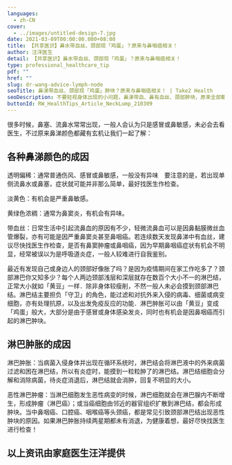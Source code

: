 ```yaml
---
languages:
  - zh-CN
cover:
  - ../images/untitled-design-7.jpg
date: 2021-03-09T00:00:00.000+08:00
title: 【共享医识】鼻水带血丝、颈部现「鸡蛋」？原来与鼻咽癌相关！
author: 汪洋医生
detail: 【共享医识】鼻水带血丝、颈部现「鸡蛋」？原来与鼻咽癌相关！
type: professional_healthcare_tip
pdf: ""
href: ""
slug: dr-wang-advice-lymph-node
seoTitle: 鼻涕带血丝、颈部现「鸡蛋」肿块？原来与鼻咽癌相关！ | Take2 Health
seoDescription: 不要轻视身体出现的小问题，鼻涕带血、鼻有血丝、颈部肿块，原来全部都与鼻咽癌有关。点击进入Take2 Health 了解更多鼻咽癌症状。
buttonId: RW_HealthTips_Article_NeckLump_210309
---
```

很多时候，鼻塞、流鼻水常常出现，一般人会认为只是感冒或鼻敏感，未必会去看医生，不过原来鼻涕颜色都藏有玄机让我们一起了解：

## 各种鼻涕颜色的成因

透明偏稀：通常普通伤风、感冒或鼻敏感，一般没有异味　要注意的是，若出现单侧流鼻水或鼻塞，症状就可能并非那么简单，最好找医生作检查。

淡黄色：有机会是严重鼻敏感。

黄绿色浓稠：通常为鼻窦炎，有机会有异味。

带血丝：日常生活中引起流鼻血的原因有不少，轻微流鼻血可以是因鼻黏膜微丝血管爆裂，亦有可能是因严重鼻窦炎甚至鼻咽癌。若连续数天发现鼻涕中有血丝，建议尽快找医生作检查，是否有鼻窦肿瘤或鼻咽癌，因为早期鼻咽癌症状有机会不明显，经常被误以为是呼吸道炎症，一般人较难进行自我鉴别。

最近有发现自己或身边人的颈部好像胀了吗？是因为疫情期间在家工作吃多了？颈部淋巴你又知多少？每个人两边颈部浅层和深层就存在数百个大小不一的淋巴结，正常大小就如「黄豆」一样．除非身体较瘦削，不然一般人未必会摸到颈部淋巴结。淋巴结主要担负「守卫」的角色，能过滤和对抗外来入侵的病毒、细菌或病变细胞，亦有处理抗原，以及出发免疫反应的功能．淋巴肿胀可以由「黄豆」变成「鸡蛋」般大，大部分是由于感冒或身体感染发炎，同时也有机会是因鼻咽癌而引起的淋巴肿块。

## 淋巴肿胀的成因

淋巴肿胀：当病菌入侵身体并出现在循环系统时，淋巴结会将淋巴液中的外来病菌过滤和困在淋巴结，所以有炎症时，能摸到一粒粒肿了的淋巴结。淋巴结细胞会分解和消除病菌，待炎症消退后，淋巴结就会消肿，回复不明显的大小。

恶性淋巴肿瘤：当淋巴细胞发生恶性病变的时候，淋巴细胞就会在淋巴腺内不断增生，形成肿瘤（淋巴癌）；或当癌细胞由邻近的器官组织扩散到淋巴结，都会形成肿块。当中鼻咽癌、口腔癌、咽喉癌等头颈癌，都是常见引致颈部淋巴结出现恶性肿块的原因。如果淋巴肿胀持续两星期都未有消退，为健康着想，最好尽快找医生进行检查！

## 以上资讯由家庭医生汪洋提供